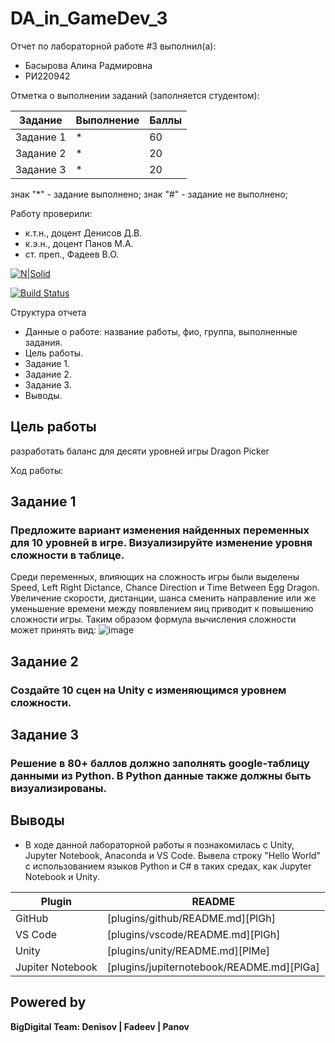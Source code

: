 # DA_in_GameDev_3

Отчет по лабораторной работе #3 выполнил(а):
- Басырова Алина Радмировна
- РИ220942
  
Отметка о выполнении заданий (заполняется студентом):

| Задание | Выполнение | Баллы |
| ------ | ------ | ------ |
| Задание 1 | * | 60 |
| Задание 2 | * | 20 |
| Задание 3 | * | 20 |

знак "*" - задание выполнено; знак "#" - задание не выполнено;

Работу проверили:
- к.т.н., доцент Денисов Д.В.
- к.э.н., доцент Панов М.А.
- ст. преп., Фадеев В.О.

[![N|Solid](https://cldup.com/dTxpPi9lDf.thumb.png)](https://nodesource.com/products/nsolid)

[![Build Status](https://travis-ci.org/joemccann/dillinger.svg?branch=master)](https://travis-ci.org/joemccann/dillinger)

Структура отчета

- Данные о работе: название работы, фио, группа, выполненные задания.
- Цель работы.
- Задание 1.
- Задание 2.
- Задание 3.
- Выводы.

## Цель работы
разработать баланс для десяти уровней игры Dragon Picker

Ход работы:

## Задание 1
### Предложите вариант изменения найденных переменных для 10 уровней в игре. Визуализируйте изменение уровня сложности в таблице.
Среди переменных, влияющих на сложность игры были выделены Speed, Left Right Dictance, Chance Direction и Time Between Egg Dragon. Увеличение скорости, дистанции, шанса сменить направление или же уменьшение времени между появлением яиц приводит к повышению сложности игры. Таким образом формула вычисления сложности может принять вид: 
![image](https://github.com/AlinaBasyrova/DA_in_GameDev_3/assets/129521982/cb137e0d-0ae7-4d75-83d5-ec8d9d36a4d8)


## Задание 2
### Создайте 10 сцен на Unity с изменяющимся уровнем сложности.

## Задание 3
### Решение в 80+ баллов должно заполнять google-таблицу данными из Python. В Python данные также должны быть визуализированы.


## Выводы

- В ходе данной лабораторной работы я познакомилась с Unity, Jupyter Notebook, Anaconda и VS Code. Вывела строку "Hello World" с использованием языков Python и C# в таких средах, как Jupyter Notebook и Unity.

| Plugin | README |
| ------ | ------ |
| GitHub | [plugins/github/README.md][PlGh] |
| VS Code | [plugins/vscode/README.md][PlGh] |
| Unity | [plugins/unity/README.md][PlMe] |
| Jupiter Notebook | [plugins/jupiternotebook/README.md][PlGa] |

## Powered by

**BigDigital Team: Denisov | Fadeev | Panov**
